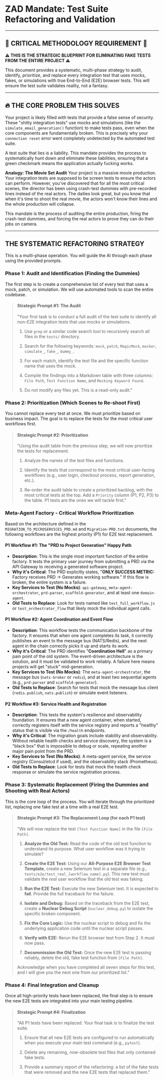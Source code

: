 # ZAD Mandate: Test Suite Refactoring and Validation

---

## 🚨 **CRITICAL METHODOLOGY REQUIREMENT** 🚨

**⚠️ THIS IS THE STRATEGIC BLUEPRINT FOR ELIMINATING FAKE TESTS FROM THE ENTIRE PROJECT ⚠️**

This document provides a systematic, multi-phase strategy to audit, identify, prioritize, and replace every integration test that uses mocks, fakes, or simulations with true End-to-End (E2E) browser tests. This will ensure the test suite validates reality, not a fantasy.

---

## 🔥 **THE CORE PROBLEM THIS SOLVES**

Your project is likely filled with tests that provide a false sense of security. These "shitty integration tests" use mocks and simulations (like the `simulate_email_generation()` function) to make tests pass, even when the core components are fundamentally broken. This is precisely why your `connection reset` error went completely undetected by the automated test suite.

A test suite that lies is a liability. This mandate provides the process to systematically hunt down and eliminate these liabilities, ensuring that a green checkmark means the application actually fucking works.

**Analogy: The Movie Set Audit**
Your project is a massive movie production. Your integration tests are supposed to be screen tests to ensure the actors can perform. However, you've discovered that for all the most critical scenes, the director has been using crash-test dummies with pre-recorded lines instead of the real actors. The dailies look great, but you know that when it's time to shoot the real movie, the actors won't know their lines and the whole production will collapse.

This mandate is the process of auditing the entire production, firing the crash-test dummies, and forcing the real actors to prove they can do their jobs on camera.

---

## **THE SYSTEMATIC REFACTORING STRATEGY**

This is a multi-phase operation. You will guide the AI through each phase using the provided prompts.

### **Phase 1: Audit and Identification (Finding the Dummies)**

The first step is to create a comprehensive list of every test that uses a mock, patch, or simulation. We will use automated tools to scan the entire codebase.

> #### **Strategic Prompt #1: The Audit**
>
> "Your first task is to conduct a full audit of the test suite to identify all non-E2E integration tests that use mocks or simulations.
>
> 1. Use `grep` or a similar code search tool to recursively search all files in the `tests/` directory.
>
> 2. Search for the following keywords: `mock`, `patch`, `MagicMock`, `mocker`, `simulate_`, `fake_`, `dummy_`.
>
> 3. For each match, identify the test file and the specific function name that uses the mock.
>
> 4. Compile the findings into a Markdown table with three columns: `File Path`, `Test Function Name`, and `Mocking Keyword Found`.
>
> 5. Do not modify any files yet. This is a read-only audit."

### **Phase 2: Prioritization (Which Scenes to Re-shoot First)**

You cannot replace every test at once. We must prioritize based on business impact. The goal is to replace the tests for the most critical user workflows first.

> #### **Strategic Prompt #2: Prioritization**
>
> "Using the audit table from the previous step, we will now prioritize the tests for replacement.
>
> 1. Analyze the names of the test files and functions.
>
> 2. Identify the tests that correspond to the most critical user-facing workflows (e.g., user login, checkout process, report generation, etc.).
>
> 3. Re-order the audit table to create a prioritized backlog, with the most critical tests at the top. Add a `Priority` column (P1, P2, P3) to the table. P1 tests are the ones we will tackle first."

### **Meta-Agent Factory - Critical Workflow Prioritization**

Based on the architecture defined in the `MIGRATION_TO_MICROSERVICES_PRD.md` and `Migration-PRD.txt` documents, the following workflows are the highest priority (P1) for E2E test replacement.

#### **P1 Workflow #1: The "PRD to Project Generation" Happy Path**
-   **Description**: This is the single most important function of the entire factory. It tests the primary user journey from submitting a PRD via the API Gateway to receiving a generated software project.
-   **Why it's Critical**: The PRD explicitly states, "**ONLY SUCCESS METRIC:** Factory receives PRD → Generates working software." If this flow is broken, the entire system is a failure.
-   **Key Services to Test (No Mocks)**: `api-gateway`, `meta-agent-orchestrator`, `prd-parser`, `scaffold-generator`, and at least one `domain-agent`.
-   **Old Tests to Replace**: Look for tests named like `test_full_workflow.js` or `test_orchestrator_flow` that likely mock the individual agent calls.

#### **P1 Workflow #2: Agent Coordination and Event Flow**
-   **Description**: This workflow tests the communication backbone of the factory. It ensures that when one agent completes its task, it correctly publishes an event to the message bus (NATS/Redis), and the next agent in the chain correctly picks it up and starts its work.
-   **Why it's Critical**: The PRD identifies "**Coordination Hell**" as a primary pain point of the old system. The event-driven architecture is the solution, and it must be validated to work reliably. A failure here means projects will get "stuck" mid-generation.
-   **Key Services to Test (No Mocks)**: The `meta-agent-orchestrator`, the message bus (`nats-broker` or `redis`), and at least two sequential agents (e.g., `prd-parser` and `scaffold-generator`).
-   **Old Tests to Replace**: Search for tests that mock the message bus client (`redis.publish`, `nats.publish`) or simulate event listeners.

#### **P2 Workflow #3: Service Health and Registration**
-   **Description**: This tests the system's resilience and observability foundation. It ensures that a new agent container, when started, correctly registers itself with the service registry and reports a "healthy" status that is visible via the `/health` endpoints.
-   **Why it's Critical**: The migration goals include stability and observability. Without reliable health checks and service discovery, the system is a "black box" that is impossible to debug or scale, repeating another major pain point from the PRD.
-   **Key Services to Test (No Mocks)**: A meta-agent service, the service registry (Consul/etcd if used), and the observability stack (Prometheus).
-   **Old Tests to Replace**: Look for tests that mock the health check response or simulate the service registration process.

### **Phase 3: Systematic Replacement (Firing the Dummies and Shooting with Real Actors)**

This is the core loop of the process. You will iterate through the prioritized list, replacing one fake test at a time with a real E2E test.

> #### **Strategic Prompt #3: The Replacement Loop (for each P1 test)**
>
> "We will now replace the test `[Test Function Name]` in the file `[File Path]`.
>
> 1. **Analyze the Old Test:** Read the code of the old test function to understand its purpose. What user workflow was it trying to simulate?
>
> 2. **Create the E2E Test:** Using our **All-Purpose E2E Browser Test Template**, create a new Selenium test in a separate file (e.g., `tests/e2e/test_real_[workflow_name].py`). This new test must validate the *real* user workflow that the old test was faking.
>
> 3. **Run the E2E Test:** Execute the new Selenium test. It is expected to **fail**. Provide the full traceback for the failure.
>
> 4. **Isolate and Debug:** Based on the traceback from the E2E test, create a **Nuclear Debug Script** (`nuclear_debug.py`) to isolate the specific broken component.
>
> 5. **Fix the Core Logic:** Use the nuclear script to debug and fix the underlying application code until the nuclear script passes.
>
> 6. **Verify with E2E:** Rerun the E2E browser test from Step 2. It must now pass.
>
> 7. **Decommission the Old Test:** Once the new E2E test is passing reliably, delete the old, fake test function from `[File Path]`.
>
> Acknowledge when you have completed all seven steps for this test, and I will give you the next one from our prioritized list."

### **Phase 4: Final Integration and Cleanup**

Once all high-priority tests have been replaced, the final step is to ensure the new E2E tests are integrated into your main testing pipeline.

> #### **Strategic Prompt #4: Finalization**
>
> "All P1 tests have been replaced. Your final task is to finalize the test suite.
>
> 1. Ensure that all new E2E tests are configured to run automatically when you execute your main test command (e.g., `pytest`).
>
> 2. Delete any remaining, now-obsolete test files that only contained fake tests.
>
> 3. Provide a summary report of the refactoring: a list of the fake tests that were removed and the new E2E tests that replaced them."